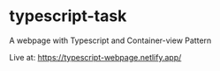 # typescript-task
A webpage with Typescript and Container-view Pattern

Live at: https://typescript-webpage.netlify.app/
